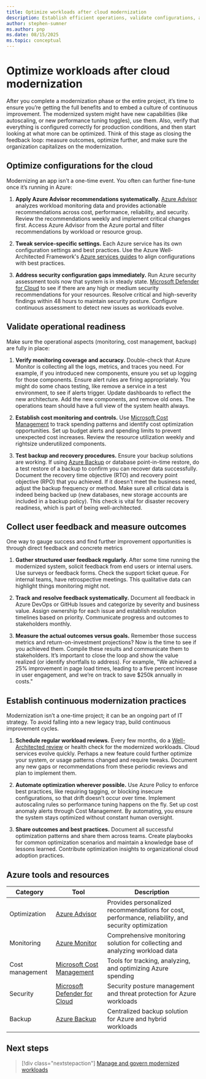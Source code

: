```yaml
---
title: Optimize workloads after cloud modernization
description: Establish efficient operations, validate configurations, and continuously improve modernized workloads in Azure
author: stephen-sumner
ms.author: pnp
ms.date: 08/15/2025
ms.topic: conceptual
---
```


# Optimize workloads after cloud modernization

After you complete a modernization phase or the entire project, it’s time to ensure you’re getting the full benefits and to embed a culture of continuous improvement. The modernized system might have new capabilities (like autoscaling, or new performance tuning toggles), use them. Also, verify that everything is configured correctly for production conditions, and then start looking at what more can be optimized. Think of this stage as closing the feedback loop: measure outcomes, optimize further, and make sure the organization capitalizes on the modernization.

## Optimize configurations for the cloud

Modernizing an app isn't a one-time event. You often can further fine-tune once it’s running in Azure:

1. **Apply Azure Advisor recommendations systematically.** [Azure Advisor](/azure/advisor/advisor-overview) analyzes workload monitoring data and provides actionable recommendations across cost, performance, reliability, and security. Review the recommendations weekly and implement critical changes first. Access Azure Advisor from the Azure portal and filter recommendations by workload or resource group.

2. **Tweak service-specific settings.** Each Azure service has its own configuration settings and best practices. Use the Azure Well-Architected Framework's [Azure services guides](/azure/well-architected/service-guides/?product=popular) to align configurations with best practices.

3. **Address security configuration gaps immediately.** Run Azure security assessment tools now that system is in steady state. [Microsoft Defender for Cloud](/azure/defender-for-cloud/review-security-recommendations) to see if there are any high or medium security recommendations for your resources. Resolve critical and high-severity findings within 48 hours to maintain security posture. Configure continuous assessment to detect new issues as workloads evolve.

## Validate operational readiness

Make sure the operational aspects (monitoring, cost management, backup) are fully in place:

1. **Verify monitoring coverage and accuracy.** Double-check that Azure Monitor is collecting all the logs, metrics, and traces you need. For example, if you introduced new components, ensure you set up logging for those components. Ensure alert rules are firing appropriately. You might do some chaos testing, like remove a service in a test environment, to see if alerts trigger. Update dashboards to reflect the new architecture. Add the new components, and remove old ones. The operations team should have a full view of the system health always.

2. **Establish cost monitoring and controls.** Use [Microsoft Cost Management](/azure/cost-management-billing/costs/overview-cost-management) to track spending patterns and identify cost optimization opportunities. Set up budget alerts and spending limits to prevent unexpected cost increases. Review the resource utilization weekly and rightsize underutilized components.

3. **Test backup and recovery procedures.**  Ensure your backup solutions are working. If using [Azure Backup](/azure/backup/backup-overview) or database point-in-time restore, do a test restore of a backup to confirm you can recover data successfully. Document the recovery time objective (RTO) and recovery point objective (RPO) that you achieved. If it doesn’t meet the business need, adjust the backup frequency or method. Make sure all critical data is indeed being backed up (new databases, new storage accounts are included in a backup policy). This check is vital for disaster recovery readiness, which is part of being well-architected.

## Collect user feedback and measure outcomes

One way to gauge success and find further improvement opportunities is through direct feedback and concrete metrics

1. **Gather structured user feedback regularly.**  After some time running the modernized system, solicit feedback from end users or internal users. Use surveys or feedback forms. Check the support ticket queue. For internal teams, have retrospective meetings. This qualitative data can highlight things monitoring might not.

2. **Track and resolve feedback systematically.** Document all feedback in Azure DevOps or GitHub Issues and categorize by severity and business value. Assign ownership for each issue and establish resolution timelines based on priority. Communicate progress and outcomes to stakeholders monthly.

3. **Measure the actual outcomes versus goals.** Remember those success metrics and return-on-investment projections? Now is the time to see if you achieved them. Compile these results and communicate them to stakeholders. It’s important to close the loop and show the value realized (or identify shortfalls to address). For example, "We achieved a 25% improvement in page load times, leading to a five percent increase in user engagement, and we’re on track to save $250k annually in costs."

## Establish continuous modernization practices

Modernization isn’t a one-time project; it can be an ongoing part of IT strategy. To avoid falling into a new legacy trap, build continuous improvement cycles.

1. **Schedule regular workload reviews.** Every few months, do a [Well-Architected review](/assessments/azure-architecture-review/) or health check for the modernized workloads. Cloud services evolve quickly. Perhaps a new feature could further optimize your system, or usage patterns changed and require tweaks. Document any new gaps or recommendations from these periodic reviews and plan to implement them.

2. **Automate optimization wherever possible.** Use Azure Policy to enforce best practices, like requiring tagging, or blocking insecure configurations, so that drift doesn’t occur over time. Implement autoscaling rules so performance tuning happens on the fly. Set up cost anomaly alerts through Cost Management. By automating, you ensure the system stays optimized without constant human oversight.

3. **Share outcomes and best practices.** Document all successful optimization patterns and share them across teams. Create playbooks for common optimization scenarios and maintain a knowledge base of lessons learned. Contribute optimization insights to organizational cloud adoption practices.

## Azure tools and resources

| Category | Tool | Description |
|----------|------|-------------|
| Optimization | [Azure Advisor](/azure/advisor/advisor-overview) | Provides personalized recommendations for cost, performance, reliability, and security optimization |
| Monitoring | [Azure Monitor](/azure/azure-monitor/overview) | Comprehensive monitoring solution for collecting and analyzing workload data |
| Cost management | [Microsoft Cost Management](/azure/cost-management-billing/cost-management-billing-overview) | Tools for tracking, analyzing, and optimizing Azure spending |
| Security | [Microsoft Defender for Cloud](/azure/defender-for-cloud/defender-for-cloud-introduction) | Security posture management and threat protection for Azure workloads |
| Backup | [Azure Backup](/azure/backup/backup-overview) | Centralized backup solution for Azure and hybrid workloads |

## Next steps

> [!div class="nextstepaction"]
> [Manage and govern modernized workloads](/azure/cloud-adoption-framework/manage/)
